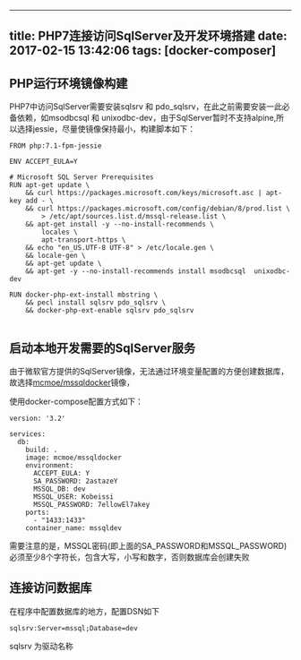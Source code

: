 
---
title: PHP7连接访问SqlServer及开发环境搭建
date: 2017-02-15 13:42:06
tags: [docker-composer]
---

## PHP运行环境镜像构建

PHP7中访问SqlServer需要安装sqlsrv 和 pdo_sqlsrv，在此之前需要安装一此必备依赖，如msodbcsql 和 unixodbc-dev，由于SqlServer暂时不支持alpine,所以选择jessie，尽量使镜像保持最小，构建脚本如下：

```
FROM php:7.1-fpm-jessie

ENV ACCEPT_EULA=Y

# Microsoft SQL Server Prerequisites
RUN apt-get update \
    && curl https://packages.microsoft.com/keys/microsoft.asc | apt-key add - \
    && curl https://packages.microsoft.com/config/debian/8/prod.list \
        > /etc/apt/sources.list.d/mssql-release.list \
    && apt-get install -y --no-install-recommends \
        locales \
        apt-transport-https \
    && echo "en_US.UTF-8 UTF-8" > /etc/locale.gen \
    && locale-gen \
    && apt-get update \
    && apt-get -y --no-install-recommends install msodbcsql  unixodbc-dev

RUN docker-php-ext-install mbstring \
    && pecl install sqlsrv pdo_sqlsrv \
    && docker-php-ext-enable sqlsrv pdo_sqlsrv
    
```

## 启动本地开发需要的SqlServer服务

由于微软官方提供的SqlServer镜像，无法通过环境变量配置的方便创建数据库，故选择[mcmoe/mssqldocker](https://github.com/mcmoe/mssqldocker)镜像，

使用docker-compose配置方式如下：

```
version: '3.2'

services:
  db:
    build: .
    image: mcmoe/mssqldocker
    environment:
      ACCEPT_EULA: Y
      SA_PASSWORD: 2astazeY
      MSSQL_DB: dev
      MSSQL_USER: Kobeissi
      MSSQL_PASSWORD: 7ellowEl7akey
    ports:
      - "1433:1433"
    container_name: mssqldev
```

需要注意的是，MSSQL密码(即上面的SA_PASSWORD和MSSQL_PASSWORD)必须至少8个字符长，包含大写，小写和数字，否则数据库会创建失败


## 连接访问数据库

在程序中配置数据库的地方，配置DSN如下 

```
sqlsrv:Server=mssql;Database=dev

```
sqlsrv 为驱动名称

